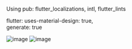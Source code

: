 Using pub: flutter_localizations, intl, flutter_lints 
 
flutter:
  uses-material-design: true,  
  generate: true 

![image](https://github.com/Bishozit/Localization_in_flutter/assets/110930138/f2e91627-15b7-43bb-9787-b6bbe47b250a)
![image](https://github.com/Bishozit/Localization_in_flutter/assets/110930138/56b2bdcd-7cc4-4316-ba71-f81158ce53af)
